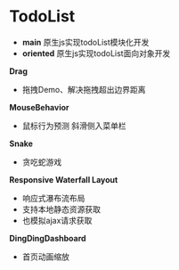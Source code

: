 # TodoList
- **main**  原生js实现todoList模块化开发
- **oriented**  原生js实现todoList面向对象开发



**Drag**

- 拖拽Demo、解决拖拽超出边界距离



**MouseBehavior**

- 鼠标行为预测  斜滑侧入菜单栏

**Snake**

- 贪吃蛇游戏


**Responsive Waterfall Layout**

- 响应式瀑布流布局
- 支持本地静态资源获取
- 也模拟ajax请求获取

**DingDingDashboard**

- 首页动画缩放
